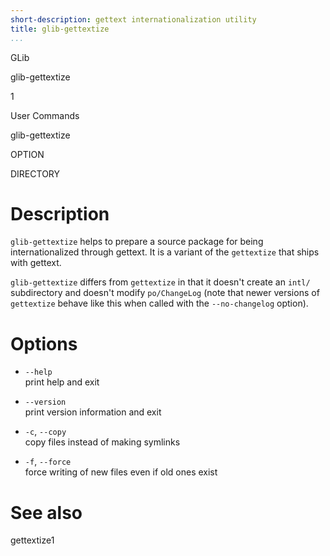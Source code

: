 ```yaml
---
short-description: gettext internationalization utility
title: glib-gettextize
...
```


GLib

glib-gettextize

1

User Commands

glib-gettextize

OPTION

DIRECTORY

# Description

`glib-gettextize` helps to prepare a source package for being
internationalized through gettext. It is a variant of the `gettextize`
that ships with gettext.

`glib-gettextize` differs from `gettextize` in that it doesn't create an
`intl/` subdirectory and doesn't modify `po/ChangeLog` (note that newer
versions of `gettextize` behave like this when called with the
`--no-changelog` option).

# Options

  - `--help`  
    print help and exit

  - `--version`  
    print version information and exit

  - `-c`, `--copy`  
    copy files instead of making symlinks

  - `-f`, `--force`  
    force writing of new files even if old ones exist

# See also

gettextize1
